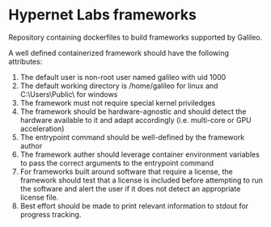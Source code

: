 # Hypernet Labs frameworks 
Repository containing dockerfiles to build frameworks supported by Galileo.

A well defined containerized framework should have the following attributes:
1. The default user is non-root user named galileo with uid 1000
2. The default working directory is /home/galileo for linux and C:\Users\Public\ for windows
3. The framework must not require special kernel priviledges 
4. The framework should be hardware-agnostic and should detect the hardware available to it and adapt accordingly (i.e. multi-core or GPU acceleration)
5. The entrypoint command should be well-defined by the framework author
6. The framework auther should leverage container environment variables to pass the correct arguments to the entrypoint command
7. For frameworks built around software that require a license, the framework should test that a license is included before attempting to run the software and alert the user if it does not detect an appropriate license file. 
8. Best effort should be made to print relevant information to stdout for progress tracking. 
